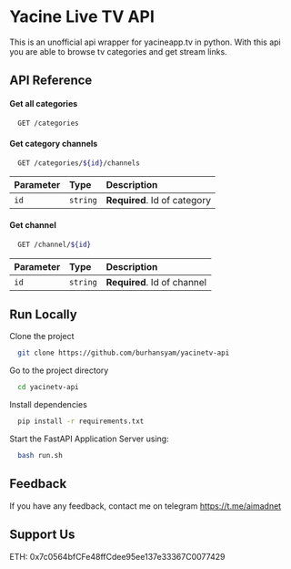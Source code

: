 # Yacine Live TV API

This is an unofficial api wrapper for yacineapp.tv in python. With this api you are able to browse tv categories and get stream links.

## API Reference

#### Get all categories

```bash
  GET /categories
```

#### Get category channels

```bash
  GET /categories/${id}/channels
```

| Parameter | Type     | Description                       |
| :-------- | :------- | :-------------------------------- |
| `id`      | `string` | **Required**. Id of category  |

#### Get channel

```bash
  GET /channel/${id}
```

| Parameter | Type     | Description                       |
| :-------- | :------- | :-------------------------------- |
| `id`      | `string` | **Required**. Id of channel  |

## Run Locally

Clone the project

```bash
  git clone https://github.com/burhansyam/yacinetv-api
```

Go to the project directory

```bash
  cd yacinetv-api
```

Install dependencies

```bash
  pip install -r requirements.txt
```

Start the FastAPI Application Server using:

```bash
  bash run.sh
```

## Feedback

If you have any feedback, contact me on telegram https://t.me/aimadnet

## Support Us

ETH: 0x7c0564bfCFe48ffCdee95ee137e33367C0077429
